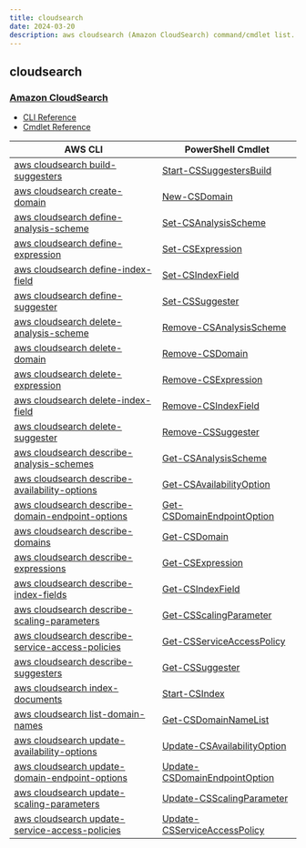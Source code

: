 ```yaml
---
title: cloudsearch
date: 2024-03-20
description: aws cloudsearch (Amazon CloudSearch) command/cmdlet list.
---
```


## cloudsearch

### [Amazon CloudSearch](https://aws.amazon.com/cloudsearch/)

* [CLI Reference](https://awscli.amazonaws.com/v2/documentation/api/latest/reference/cloudsearch/index.html)
* [Cmdlet Reference](https://docs.aws.amazon.com/powershell/latest/reference/items/Amazon_CloudSearch_cmdlets.html)

|AWS CLI|PowerShell Cmdlet|
|----|----|
|[aws cloudsearch build-suggesters](https://awscli.amazonaws.com/v2/documentation/api/latest/reference/cloudsearch/build-suggesters.html)|[Start-CSSuggestersBuild](https://docs.aws.amazon.com/powershell/latest/reference/items/Start-CSSuggestersBuild.html)|
|[aws cloudsearch create-domain](https://awscli.amazonaws.com/v2/documentation/api/latest/reference/cloudsearch/create-domain.html)|[New-CSDomain](https://docs.aws.amazon.com/powershell/latest/reference/items/New-CSDomain.html)|
|[aws cloudsearch define-analysis-scheme](https://awscli.amazonaws.com/v2/documentation/api/latest/reference/cloudsearch/define-analysis-scheme.html)|[Set-CSAnalysisScheme](https://docs.aws.amazon.com/powershell/latest/reference/items/Set-CSAnalysisScheme.html)|
|[aws cloudsearch define-expression](https://awscli.amazonaws.com/v2/documentation/api/latest/reference/cloudsearch/define-expression.html)|[Set-CSExpression](https://docs.aws.amazon.com/powershell/latest/reference/items/Set-CSExpression.html)|
|[aws cloudsearch define-index-field](https://awscli.amazonaws.com/v2/documentation/api/latest/reference/cloudsearch/define-index-field.html)|[Set-CSIndexField](https://docs.aws.amazon.com/powershell/latest/reference/items/Set-CSIndexField.html)|
|[aws cloudsearch define-suggester](https://awscli.amazonaws.com/v2/documentation/api/latest/reference/cloudsearch/define-suggester.html)|[Set-CSSuggester](https://docs.aws.amazon.com/powershell/latest/reference/items/Set-CSSuggester.html)|
|[aws cloudsearch delete-analysis-scheme](https://awscli.amazonaws.com/v2/documentation/api/latest/reference/cloudsearch/delete-analysis-scheme.html)|[Remove-CSAnalysisScheme](https://docs.aws.amazon.com/powershell/latest/reference/items/Remove-CSAnalysisScheme.html)|
|[aws cloudsearch delete-domain](https://awscli.amazonaws.com/v2/documentation/api/latest/reference/cloudsearch/delete-domain.html)|[Remove-CSDomain](https://docs.aws.amazon.com/powershell/latest/reference/items/Remove-CSDomain.html)|
|[aws cloudsearch delete-expression](https://awscli.amazonaws.com/v2/documentation/api/latest/reference/cloudsearch/delete-expression.html)|[Remove-CSExpression](https://docs.aws.amazon.com/powershell/latest/reference/items/Remove-CSExpression.html)|
|[aws cloudsearch delete-index-field](https://awscli.amazonaws.com/v2/documentation/api/latest/reference/cloudsearch/delete-index-field.html)|[Remove-CSIndexField](https://docs.aws.amazon.com/powershell/latest/reference/items/Remove-CSIndexField.html)|
|[aws cloudsearch delete-suggester](https://awscli.amazonaws.com/v2/documentation/api/latest/reference/cloudsearch/delete-suggester.html)|[Remove-CSSuggester](https://docs.aws.amazon.com/powershell/latest/reference/items/Remove-CSSuggester.html)|
|[aws cloudsearch describe-analysis-schemes](https://awscli.amazonaws.com/v2/documentation/api/latest/reference/cloudsearch/describe-analysis-schemes.html)|[Get-CSAnalysisScheme](https://docs.aws.amazon.com/powershell/latest/reference/items/Get-CSAnalysisScheme.html)|
|[aws cloudsearch describe-availability-options](https://awscli.amazonaws.com/v2/documentation/api/latest/reference/cloudsearch/describe-availability-options.html)|[Get-CSAvailabilityOption](https://docs.aws.amazon.com/powershell/latest/reference/items/Get-CSAvailabilityOption.html)|
|[aws cloudsearch describe-domain-endpoint-options](https://awscli.amazonaws.com/v2/documentation/api/latest/reference/cloudsearch/describe-domain-endpoint-options.html)|[Get-CSDomainEndpointOption](https://docs.aws.amazon.com/powershell/latest/reference/items/Get-CSDomainEndpointOption.html)|
|[aws cloudsearch describe-domains](https://awscli.amazonaws.com/v2/documentation/api/latest/reference/cloudsearch/describe-domains.html)|[Get-CSDomain](https://docs.aws.amazon.com/powershell/latest/reference/items/Get-CSDomain.html)|
|[aws cloudsearch describe-expressions](https://awscli.amazonaws.com/v2/documentation/api/latest/reference/cloudsearch/describe-expressions.html)|[Get-CSExpression](https://docs.aws.amazon.com/powershell/latest/reference/items/Get-CSExpression.html)|
|[aws cloudsearch describe-index-fields](https://awscli.amazonaws.com/v2/documentation/api/latest/reference/cloudsearch/describe-index-fields.html)|[Get-CSIndexField](https://docs.aws.amazon.com/powershell/latest/reference/items/Get-CSIndexField.html)|
|[aws cloudsearch describe-scaling-parameters](https://awscli.amazonaws.com/v2/documentation/api/latest/reference/cloudsearch/describe-scaling-parameters.html)|[Get-CSScalingParameter](https://docs.aws.amazon.com/powershell/latest/reference/items/Get-CSScalingParameter.html)|
|[aws cloudsearch describe-service-access-policies](https://awscli.amazonaws.com/v2/documentation/api/latest/reference/cloudsearch/describe-service-access-policies.html)|[Get-CSServiceAccessPolicy](https://docs.aws.amazon.com/powershell/latest/reference/items/Get-CSServiceAccessPolicy.html)|
|[aws cloudsearch describe-suggesters](https://awscli.amazonaws.com/v2/documentation/api/latest/reference/cloudsearch/describe-suggesters.html)|[Get-CSSuggester](https://docs.aws.amazon.com/powershell/latest/reference/items/Get-CSSuggester.html)|
|[aws cloudsearch index-documents](https://awscli.amazonaws.com/v2/documentation/api/latest/reference/cloudsearch/index-documents.html)|[Start-CSIndex](https://docs.aws.amazon.com/powershell/latest/reference/items/Start-CSIndex.html)|
|[aws cloudsearch list-domain-names](https://awscli.amazonaws.com/v2/documentation/api/latest/reference/cloudsearch/list-domain-names.html)|[Get-CSDomainNameList](https://docs.aws.amazon.com/powershell/latest/reference/items/Get-CSDomainNameList.html)|
|[aws cloudsearch update-availability-options](https://awscli.amazonaws.com/v2/documentation/api/latest/reference/cloudsearch/update-availability-options.html)|[Update-CSAvailabilityOption](https://docs.aws.amazon.com/powershell/latest/reference/items/Update-CSAvailabilityOption.html)|
|[aws cloudsearch update-domain-endpoint-options](https://awscli.amazonaws.com/v2/documentation/api/latest/reference/cloudsearch/update-domain-endpoint-options.html)|[Update-CSDomainEndpointOption](https://docs.aws.amazon.com/powershell/latest/reference/items/Update-CSDomainEndpointOption.html)|
|[aws cloudsearch update-scaling-parameters](https://awscli.amazonaws.com/v2/documentation/api/latest/reference/cloudsearch/update-scaling-parameters.html)|[Update-CSScalingParameter](https://docs.aws.amazon.com/powershell/latest/reference/items/Update-CSScalingParameter.html)|
|[aws cloudsearch update-service-access-policies](https://awscli.amazonaws.com/v2/documentation/api/latest/reference/cloudsearch/update-service-access-policies.html)|[Update-CSServiceAccessPolicy](https://docs.aws.amazon.com/powershell/latest/reference/items/Update-CSServiceAccessPolicy.html)|

